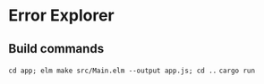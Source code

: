 # Error Explorer

## Build commands
`cd app; elm make src/Main.elm --output app.js; cd ..`
`cargo run`